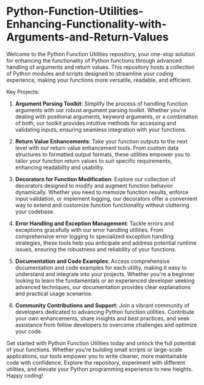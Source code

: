 # Python-Function-Utilities-Enhancing-Functionality-with-Arguments-and-Return-Values
Welcome to the Python Function Utilities repository, your one-stop solution for enhancing the functionality of Python functions through advanced handling of arguments and return values. This repository hosts a collection of Python modules and scripts designed to streamline your coding experience, making your functions more versatile, readable, and efficient.

Key Projects:

1. **Argument Parsing Toolkit**: Simplify the process of handling function arguments with our robust argument parsing toolkit. Whether you're dealing with positional arguments, keyword arguments, or a combination of both, our toolkit provides intuitive methods for accessing and validating inputs, ensuring seamless integration with your functions.

2. **Return Value Enhancements**: Take your function outputs to the next level with our return value enhancement tools. From custom data structures to formatted output formats, these utilities empower you to tailor your function return values to suit specific requirements, enhancing readability and usability.

3. **Decorators for Function Modification**: Explore our collection of decorators designed to modify and augment function behavior dynamically. Whether you need to memoize function results, enforce input validation, or implement logging, our decorators offer a convenient way to extend and customize function functionality without cluttering your codebase.

4. **Error Handling and Exception Management**: Tackle errors and exceptions gracefully with our error handling utilities. From comprehensive error logging to specialized exception handling strategies, these tools help you anticipate and address potential runtime issues, ensuring the robustness and reliability of your functions.

5. **Documentation and Code Examples**: Access comprehensive documentation and code examples for each utility, making it easy to understand and integrate into your projects. Whether you're a beginner looking to learn the fundamentals or an experienced developer seeking advanced techniques, our documentation provides clear explanations and practical usage scenarios.

6. **Community Contributions and Support**: Join a vibrant community of developers dedicated to advancing Python function utilities. Contribute your own enhancements, share insights and best practices, and seek assistance from fellow developers to overcome challenges and optimize your code.

Get started with Python Function Utilities today and unlock the full potential of your functions. Whether you're building small scripts or large-scale applications, our tools empower you to write cleaner, more maintainable code with confidence. Explore the repository, experiment with different utilities, and elevate your Python programming experience to new heights. Happy coding!
